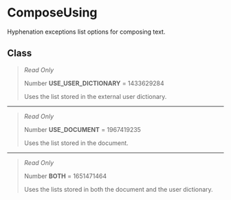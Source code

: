 # ComposeUsing
Hyphenation exceptions list options for composing text.

## Class
> *Read Only* 
> 
> Number **USE_USER_DICTIONARY** = 1433629284
> 
> Uses the list stored in the external user dictionary.
*** 
> *Read Only* 
> 
> Number **USE_DOCUMENT** = 1967419235
> 
> Uses the list stored in the document.
*** 
> *Read Only* 
> 
> Number **BOTH** = 1651471464
> 
> Uses the lists stored in both the document and the user dictionary.

